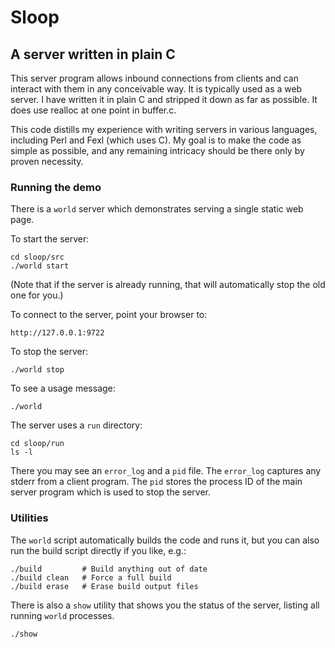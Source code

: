 # Sloop

## A server written in plain C

This server program allows inbound connections from clients and can interact
with them in any conceivable way.  It is typically used as a web server.  I
have written it in plain C and stripped it down as far as possible.  It does
use realloc at one point in buffer.c.

This code distills my experience with writing servers in various languages,
including Perl and Fexl (which uses C).  My goal is to make the code as simple
as possible, and any remaining intricacy should be there only by proven
necessity.

### Running the demo

There is a `world` server which demonstrates serving a single static web page.

To start the server:
```
cd sloop/src
./world start
```

(Note that if the server is already running, that will automatically stop the
old one for you.)

To connect to the server, point your browser to:
```
http://127.0.0.1:9722
```

To stop the server:
```
./world stop
```

To see a usage message:
```
./world
```

The server uses a `run` directory:
```
cd sloop/run
ls -l
```

There you may see an `error_log` and a `pid` file.  The `error_log` captures
any stderr from a client program.  The `pid` stores the process ID of the main
server program which is used to stop the server.

### Utilities

The `world` script automatically builds the code and runs it, but you can also
run the build script directly if you like, e.g.:
```
./build         # Build anything out of date
./build clean   # Force a full build
./build erase   # Erase build output files
```

There is also a `show` utility that shows you the status of the server,
listing all running `world` processes.

```
./show
```
